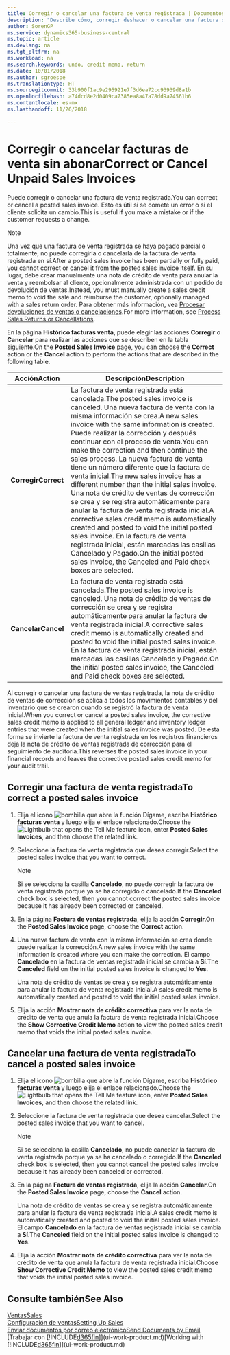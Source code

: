 ```yaml
---
title: Corregir o cancelar una factura de venta registrada | Documentos de Microsoft
description: "Describe cómo, corregir deshacer o cancelar una factura de venta registrada y aplicar una nota de crédito de venta."
author: SorenGP
ms.service: dynamics365-business-central
ms.topic: article
ms.devlang: na
ms.tgt_pltfrm: na
ms.workload: na
ms.search.keywords: undo, credit memo, return
ms.date: 10/01/2018
ms.author: sgroespe
ms.translationtype: HT
ms.sourcegitcommit: 33b900f1ac9e295921e7f3d6ea72cc93939d8a1b
ms.openlocfilehash: a74dcd8e2d0409ca7385ea8a47a78dd9a74561b6
ms.contentlocale: es-mx
ms.lasthandoff: 11/26/2018

---
```

# <a name="correct-or-cancel-unpaid-sales-invoices"></a><span data-ttu-id="d638c-103">Corregir o cancelar facturas de venta sin abonar</span><span class="sxs-lookup"><span data-stu-id="d638c-103">Correct or Cancel Unpaid Sales Invoices</span></span>
<span data-ttu-id="d638c-104">Puede corregir o cancelar una factura de venta registrada.</span><span class="sxs-lookup"><span data-stu-id="d638c-104">You can correct or cancel a posted sales invoice.</span></span> <span data-ttu-id="d638c-105">Esto es útil si se comete un error o si el cliente solicita un cambio.</span><span class="sxs-lookup"><span data-stu-id="d638c-105">This is useful if you make a mistake or if the customer requests a change.</span></span>

> [!NOTE]  
>   <span data-ttu-id="d638c-106">Una vez que una factura de venta registrada se haya pagado parcial o totalmente, no puede corregirla o cancelarla de la factura de venta registrada en sí.</span><span class="sxs-lookup"><span data-stu-id="d638c-106">After a posted sales invoice has been partially or fully paid, you cannot correct or cancel it from the posted sales invoice itself.</span></span> <span data-ttu-id="d638c-107">En su lugar, debe crear manualmente una nota de crédito de venta para anular la venta y reembolsar al cliente, opcionalmente administrada con un pedido de devolución de ventas.</span><span class="sxs-lookup"><span data-stu-id="d638c-107">Instead, you must manually create a sales credit memo to void the sale and reimburse the customer, optionally managed with a sales return order.</span></span> <span data-ttu-id="d638c-108">Para obtener más información, vea [Procesar devoluciones de ventas o cancelaciones](sales-how-process-sales-returns-cancellations.md).</span><span class="sxs-lookup"><span data-stu-id="d638c-108">For more information, see [Process Sales Returns or Cancellations](sales-how-process-sales-returns-cancellations.md).</span></span>

<span data-ttu-id="d638c-109">En la página **Histórico facturas venta**, puede elegir las acciones **Corregir** o **Cancelar** para realizar las acciones que se describen en la tabla siguiente.</span><span class="sxs-lookup"><span data-stu-id="d638c-109">On the **Posted Sales Invoice** page, you can choose the **Correct** action or the **Cancel** action to perform the actions that are described in the following table.</span></span>

| <span data-ttu-id="d638c-110">Acción</span><span class="sxs-lookup"><span data-stu-id="d638c-110">Action</span></span> | <span data-ttu-id="d638c-111">Descripción</span><span class="sxs-lookup"><span data-stu-id="d638c-111">Description</span></span> |
| --- | --- |
| <span data-ttu-id="d638c-112">**Corregir**</span><span class="sxs-lookup"><span data-stu-id="d638c-112">**Correct**</span></span> |<span data-ttu-id="d638c-113">La factura de venta registrada está cancelada.</span><span class="sxs-lookup"><span data-stu-id="d638c-113">The posted sales invoice is canceled.</span></span> <span data-ttu-id="d638c-114">Una nueva factura de venta con la misma información se crea.</span><span class="sxs-lookup"><span data-stu-id="d638c-114">A new sales invoice with the same information is created.</span></span> <span data-ttu-id="d638c-115">Puede realizar la corrección y después continuar con el proceso de venta.</span><span class="sxs-lookup"><span data-stu-id="d638c-115">You can make the correction and then continue the sales process.</span></span> <span data-ttu-id="d638c-116">La nueva factura de venta tiene un número diferente que la factura de venta inicial.</span><span class="sxs-lookup"><span data-stu-id="d638c-116">The new sales invoice has a different number than the initial sales invoice.</span></span> <span data-ttu-id="d638c-117">Una nota de crédito de ventas de corrección se crea y se registra automáticamente para anular la factura de venta registrada inicial.</span><span class="sxs-lookup"><span data-stu-id="d638c-117">A corrective sales credit memo is automatically created and posted to void the initial posted sales invoice.</span></span> <span data-ttu-id="d638c-118">En la factura de venta registrada inicial, están marcadas las casillas Cancelado y Pagado.</span><span class="sxs-lookup"><span data-stu-id="d638c-118">On the initial posted sales invoice, the Canceled and Paid check boxes are selected.</span></span> |
| <span data-ttu-id="d638c-119">**Cancelar**</span><span class="sxs-lookup"><span data-stu-id="d638c-119">**Cancel**</span></span> |<span data-ttu-id="d638c-120">La factura de venta registrada está cancelada.</span><span class="sxs-lookup"><span data-stu-id="d638c-120">The posted sales invoice is canceled.</span></span> <span data-ttu-id="d638c-121">Una nota de crédito de ventas de corrección se crea y se registra automáticamente para anular la factura de venta registrada inicial.</span><span class="sxs-lookup"><span data-stu-id="d638c-121">A corrective sales credit memo is automatically created and posted to void the initial posted sales invoice.</span></span> <span data-ttu-id="d638c-122">En la factura de venta registrada inicial, están marcadas las casillas Cancelado y Pagado.</span><span class="sxs-lookup"><span data-stu-id="d638c-122">On the initial posted sales invoice, the Canceled and Paid check boxes are selected.</span></span> |

<span data-ttu-id="d638c-123">Al corregir o cancelar una factura de ventas registrada, la nota de crédito de ventas de corrección se aplica a todos los movimientos contables y del inventario que se crearon cuando se registró la factura de venta inicial.</span><span class="sxs-lookup"><span data-stu-id="d638c-123">When you correct or cancel a posted sales invoice, the corrective sales credit memo is applied to all general ledger and inventory ledger entries that were created when the initial sales invoice was posted.</span></span> <span data-ttu-id="d638c-124">De esta forma se invierte la factura de venta registrada en los registros financieros deja la nota de crédito de ventas registrada de corrección para el seguimiento de auditoria.</span><span class="sxs-lookup"><span data-stu-id="d638c-124">This reverses the posted sales invoice in your financial records and leaves the corrective posted sales credit memo for your audit trail.</span></span>

## <a name="to-correct-a-posted-sales-invoice"></a><span data-ttu-id="d638c-125">Corregir una factura de venta registrada</span><span class="sxs-lookup"><span data-stu-id="d638c-125">To correct a posted sales invoice</span></span>
1. <span data-ttu-id="d638c-126">Elija el icono ![bombilla que abre la función Dígame](media/ui-search/search_small.png "Dígame que desea hacer"), escriba **Histórico facturas venta** y luego elija el enlace relacionado.</span><span class="sxs-lookup"><span data-stu-id="d638c-126">Choose the ![Lightbulb that opens the Tell Me feature](media/ui-search/search_small.png "Tell me what you want to do") icon, enter **Posted Sales Invoices**, and then choose the related link.</span></span>  
2. <span data-ttu-id="d638c-127">Seleccione la factura de venta registrada que desea corregir.</span><span class="sxs-lookup"><span data-stu-id="d638c-127">Select the posted sales invoice that you want to correct.</span></span>

    > [!NOTE]  
    >   <span data-ttu-id="d638c-128">Si se selecciona la casilla **Cancelado**, no puede corregir la factura de venta registrada porque ya se ha corregido o cancelado.</span><span class="sxs-lookup"><span data-stu-id="d638c-128">If the **Canceled** check box is selected, then you cannot correct the posted sales invoice because it has already been corrected or canceled.</span></span>
3. <span data-ttu-id="d638c-129">En la página **Factura de ventas registrada**, elija la acción **Corregir**.</span><span class="sxs-lookup"><span data-stu-id="d638c-129">On the **Posted Sales Invoice** page, choose the **Correct** action.</span></span>  
4. <span data-ttu-id="d638c-130">Una nueva factura de venta con la misma información se crea donde puede realizar la corrección.</span><span class="sxs-lookup"><span data-stu-id="d638c-130">A new sales invoice with the same information is created where you can make the correction.</span></span> <span data-ttu-id="d638c-131">El campo **Cancelado** en la factura de ventas registrada inicial se cambia a **Sí**.</span><span class="sxs-lookup"><span data-stu-id="d638c-131">The **Canceled** field on the initial posted sales invoice is changed to **Yes**.</span></span>

    <span data-ttu-id="d638c-132">Una nota de crédito de ventas se crea y se registra automáticamente para anular la factura de venta registrada inicial.</span><span class="sxs-lookup"><span data-stu-id="d638c-132">A sales credit memo is automatically created and posted to void the initial posted sales invoice.</span></span>
5. <span data-ttu-id="d638c-133">Elija la acción **Mostrar nota de crédito correctiva** para ver la nota de crédito de venta que anula la factura de venta registrada inicial.</span><span class="sxs-lookup"><span data-stu-id="d638c-133">Choose the **Show Corrective Credit Memo** action to view the posted sales credit memo that voids the initial posted sales invoice.</span></span>

## <a name="to-cancel-a-posted-sales-invoice"></a><span data-ttu-id="d638c-134">Cancelar una factura de venta registrada</span><span class="sxs-lookup"><span data-stu-id="d638c-134">To cancel a posted sales invoice</span></span>
1. <span data-ttu-id="d638c-135">Elija el icono ![bombilla que abre la función Dígame](media/ui-search/search_small.png "Dígame que desea hacer"), escriba **Histórico facturas venta** y luego elija el enlace relacionado.</span><span class="sxs-lookup"><span data-stu-id="d638c-135">Choose the ![Lightbulb that opens the Tell Me feature](media/ui-search/search_small.png "Tell me what you want to do") icon, enter **Posted Sales Invoices**, and then choose the related link.</span></span>  
2. <span data-ttu-id="d638c-136">Seleccione la factura de venta registrada que desea cancelar.</span><span class="sxs-lookup"><span data-stu-id="d638c-136">Select the posted sales invoice that you want to cancel.</span></span>

    > [!NOTE]  
    >   <span data-ttu-id="d638c-137">Si se selecciona la casilla **Cancelado**, no puede cancelar la factura de venta registrada porque ya se ha cancelado o corregido.</span><span class="sxs-lookup"><span data-stu-id="d638c-137">If the **Canceled** check box is selected, then you cannot cancel the posted sales invoice because it has already been canceled or corrected.</span></span>
3. <span data-ttu-id="d638c-138">En la página **Factura de ventas registrada**, elija la acción **Cancelar**.</span><span class="sxs-lookup"><span data-stu-id="d638c-138">On the **Posted Sales Invoice** page, choose the **Cancel** action.</span></span>

    <span data-ttu-id="d638c-139">Una nota de crédito de ventas se crea y se registra automáticamente para anular la factura de venta registrada inicial.</span><span class="sxs-lookup"><span data-stu-id="d638c-139">A sales credit memo is automatically created and posted to void the initial posted sales invoice.</span></span> <span data-ttu-id="d638c-140">El campo **Cancelado** en la factura de ventas registrada inicial se cambia a **Sí**.</span><span class="sxs-lookup"><span data-stu-id="d638c-140">The **Canceled** field on the initial posted sales invoice is changed to **Yes**.</span></span>
4. <span data-ttu-id="d638c-141">Elija la acción **Mostrar nota de crédito correctiva** para ver la nota de crédito de venta que anula la factura de venta registrada inicial.</span><span class="sxs-lookup"><span data-stu-id="d638c-141">Choose **Show Corrective Credit Memo** to view the posted sales credit memo that voids the initial posted sales invoice.</span></span>

## <a name="see-also"></a><span data-ttu-id="d638c-142">Consulte también</span><span class="sxs-lookup"><span data-stu-id="d638c-142">See Also</span></span>
[<span data-ttu-id="d638c-143">Ventas</span><span class="sxs-lookup"><span data-stu-id="d638c-143">Sales</span></span>](sales-manage-sales.md)  
[<span data-ttu-id="d638c-144">Configuración de ventas</span><span class="sxs-lookup"><span data-stu-id="d638c-144">Setting Up Sales</span></span>](sales-setup-sales.md)  
[<span data-ttu-id="d638c-145">Enviar documentos por correo electrónico</span><span class="sxs-lookup"><span data-stu-id="d638c-145">Send Documents by Email</span></span>](ui-how-send-documents-email.md)  
<span data-ttu-id="d638c-146">[Trabajar con [!INCLUDE[d365fin](includes/d365fin_md.md)]](ui-work-product.md)</span><span class="sxs-lookup"><span data-stu-id="d638c-146">[Working with [!INCLUDE[d365fin](includes/d365fin_md.md)]](ui-work-product.md)</span></span>

